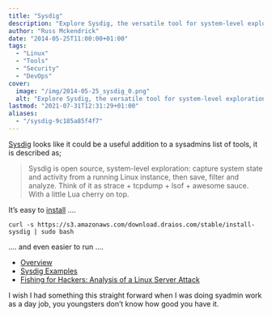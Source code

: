 ```yaml
---
title: "Sysdig"
description: "Explore Sysdig, the versatile tool for system-level exploration on Linux, offering insights into server state and activities for troubleshooting and security."
author: "Russ Mckendrick"
date: "2014-05-25T11:00:00+01:00"
tags:
  - "Linux"
  - "Tools"
  - "Security"
  - "DevOps"
cover:
  image: "/img/2014-05-25_sysdig_0.png"
  alt: "Explore Sysdig, the versatile tool for system-level exploration on Linux, offering insights into server state and activities for troubleshooting and security."
lastmod: "2021-07-31T12:31:29+01:00"
aliases:
  - "/sysdig-9c185a85f4f7"
---
```


[Sysdig](http://www.sysdig.org/) looks like it could be a useful addition to a sysadmins list of tools, it is described as;

> Sysdig is open source, system-level exploration: capture system state and activity from a running Linux instance, then save, filter and analyze. Think of it as strace + tcpdump + lsof + awesome sauce. With a little Lua cherry on top.

It’s easy to [install](http://www.sysdig.org/install/) ….

```
curl -s https://s3.amazonaws.com/download.draios.com/stable/install-sysdig | sudo bash
```

…. and even easier to run ….

- [Overview](http://www.sysdig.org/wiki/sysdig-overview/)
- [Sysdig Examples](http://www.sysdig.org/wiki/sysdig-examples/)
- [Fishing for Hackers: Analysis of a Linux Server Attack](http://draios.com/fishing-for-hackers/)

I wish I had something this straight forward when I was doing syadmin work as a day job, you youngsters don’t know how good you have it.